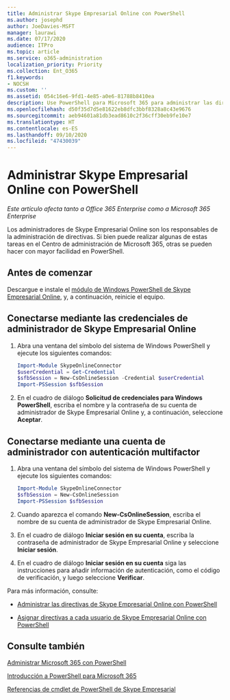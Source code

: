 ```yaml
---
title: Administrar Skype Empresarial Online con PowerShell
ms.author: josephd
author: JoeDavies-MSFT
manager: laurawi
ms.date: 07/17/2020
audience: ITPro
ms.topic: article
ms.service: o365-administration
localization_priority: Priority
ms.collection: Ent_O365
f1.keywords:
- NOCSH
ms.custom: ''
ms.assetid: 054c16e6-9fd1-4e85-a0e6-81788b8410ea
description: Use PowerShell para Microsoft 365 para administrar las directivas de Skype Empresarial Online, directivas por usuario y opciones de reunión.
ms.openlocfilehash: d50f35d7d5e81622eb8dfc3bbf8328a8c43e9676
ms.sourcegitcommit: aeb94601a81db3ead8610c2f36cff30eb9fe10e7
ms.translationtype: HT
ms.contentlocale: es-ES
ms.lasthandoff: 09/10/2020
ms.locfileid: "47430039"
---
```

# <a name="manage-skype-for-business-online-with-powershell"></a>Administrar Skype Empresarial Online con PowerShell

*Este artículo afecta tanto a Office 365 Enterprise como a Microsoft 365 Enterprise*

Los administradores de Skype Empresarial Online son los responsables de la administración de directivas. Si bien puede realizar algunas de estas tareas en el Centro de administración de Microsoft 365, otras se pueden hacer con mayor facilidad en PowerShell.

## <a name="before-you-start"></a>Antes de comenzar

Descargue e instale el [módulo de Windows PowerShell de Skype Empresarial Online](https://www.microsoft.com/download/details.aspx?id=39366), y, a continuación, reinicie el equipo.


## <a name="connect-using-skype-for-business-online-admin-credentials"></a>Conectarse mediante las credenciales de administrador de Skype Empresarial Online

1. Abra una ventana del símbolo del sistema de Windows PowerShell y ejecute los siguientes comandos:
    
   ```powershell
   Import-Module SkypeOnlineConnector
   $userCredential = Get-Credential
   $sfbSession = New-CsOnlineSession -Credential $userCredential
   Import-PSSession $sfbSession
   ```

2. En el cuadro de diálogo **Solicitud de credenciales para Windows PowerShell**, escriba el nombre y la contraseña de su cuenta de administrador de Skype Empresarial Online y, a continuación, seleccione **Aceptar**.


## <a name="connect-using-an-admin-account-with-multi-factor-authentication"></a>Conectarse mediante una cuenta de administrador con autenticación multifactor

1. Abra una ventana del símbolo del sistema de Windows PowerShell y ejecute los siguientes comandos:

   ```powershell
   Import-Module SkypeOnlineConnector
   $sfbSession = New-CsOnlineSession
   Import-PSSession $sfbSession
   ```

2. Cuando aparezca el comando **New-CsOnlineSession**, escriba el nombre de su cuenta de administrador de Skype Empresarial Online.

3. En el cuadro de diálogo **Iniciar sesión en su cuenta**, escriba la contraseña de administrador de Skype Empresarial Online y seleccione **Iniciar sesión**.

4. En el cuadro de diálogo **Iniciar sesión en su cuenta** siga las instrucciones para añadir información de autenticación, como el código de verificación, y luego seleccione **Verificar**.

Para más información, consulte:
  
- [Administrar las directivas de Skype Empresarial Online con PowerShell](manage-skype-for-business-online-policies-with-microsoft-365-powershell.md)
    
- [Asignar directivas a cada usuario de Skype Empresarial Online con PowerShell](assign-per-user-skype-for-business-online-policies-with-microsoft-365-powershell.md)
    
## <a name="see-also"></a>Consulte también

[Administrar Microsoft 365 con PowerShell](manage-microsoft-365-with-microsoft-365-powershell.md)
  
[Introducción a PowerShell para Microsoft 365](getting-started-with-microsoft-365-powershell.md)

[Referencias de cmdlet de PowerShell de Skype Empresarial](https://docs.microsoft.com/powershell/module/skype/?view=skype-ps)

